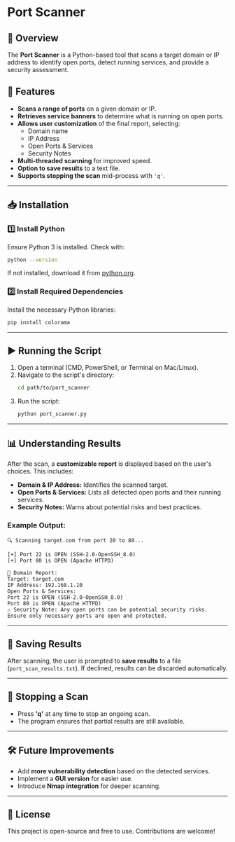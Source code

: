 # Port Scanner

## 📌 Overview
The **Port Scanner** is a Python-based tool that scans a target domain or IP address to identify open ports, detect running services, and provide a security assessment.

## 🚀 Features
- **Scans a range of ports** on a given domain or IP.
- **Retrieves service banners** to determine what is running on open ports.
- **Allows user customization** of the final report, selecting:
  - Domain name
  - IP Address
  - Open Ports & Services
  - Security Notes
- **Multi-threaded scanning** for improved speed.
- **Option to save results** to a text file.
- **Supports stopping the scan** mid-process with `'q'`.

---

## 📥 Installation
### **1️⃣ Install Python**
Ensure Python 3 is installed. Check with:
```sh
python --version
```
If not installed, download it from [python.org](https://www.python.org/downloads/).

### **2️⃣ Install Required Dependencies**
Install the necessary Python libraries:
```sh
pip install colorama
```

---

## ▶️ Running the Script
1. Open a terminal (CMD, PowerShell, or Terminal on Mac/Linux).
2. Navigate to the script's directory:
   ```sh
   cd path/to/port_scanner
   ```
3. Run the script:
   ```sh
   python port_scanner.py
   ```

---

## 📊 Understanding Results
After the scan, a **customizable report** is displayed based on the user's choices. This includes:

- **Domain & IP Address:** Identifies the scanned target.
- **Open Ports & Services:** Lists all detected open ports and their running services.
- **Security Notes:** Warns about potential risks and best practices.

### **Example Output:**
```
🔍 Scanning target.com from port 20 to 80...

[+] Port 22 is OPEN (SSH-2.0-OpenSSH_8.0)
[+] Port 80 is OPEN (Apache HTTPD)

🔎 Domain Report:
Target: target.com
IP Address: 192.168.1.10
Open Ports & Services:
Port 22 is OPEN (SSH-2.0-OpenSSH_8.0)
Port 80 is OPEN (Apache HTTPD)
⚠️ Security Note: Any open ports can be potential security risks. Ensure only necessary ports are open and protected.
```

---

## 💾 Saving Results
After scanning, the user is prompted to **save results** to a file (`port_scan_results.txt`). If declined, results can be discarded automatically.

---

## 🔄 Stopping a Scan
- Press **'q'** at any time to stop an ongoing scan.
- The program ensures that partial results are still available.

---

## 🛠 Future Improvements
- Add **more vulnerability detection** based on the detected services.
- Implement a **GUI version** for easier use.
- Introduce **Nmap integration** for deeper scanning.

---

## 📝 License
This project is open-source and free to use. Contributions are welcome!

